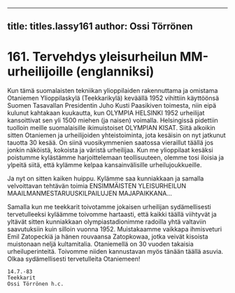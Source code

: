 
---

title: titles.lassy161
author: Ossi Törrönen
---


    
# 161. Tervehdys yleisurheilun MM-urheilijoille (englanniksi) 
Kun tämä suomalaisten tekniikan ylioppilaiden rakennuttama ja omistama Otaniemen Ylioppilaskylä (Teekkarikylä) 
keväällä 1952 vihittiin käyttöönsä Suomen Tasavallan Presidentin Juho Kusti Paasikiven toimesta, niin eipä kulunut 
kahtakaan kuukautta, kun OLYMPIA HELSINKI 1952 urheilijat kansoittivat sen yli 1500 miehen (ja naisen) voimalla. 
Helsingissä pidettiin tuolloin meille suomalaisille ikimuistoiset OLYMPIAN KISAT. Siitä alkoikin sitten Otaniemen ja 
urheilijoiden yhteistoiminta, jota kesäisin on nyt jatkunut tauotta 30 kesää. On siinä vuosikymmenien saatossa vieraillut 
täällä jos jonkin näköistä, kokoista ja väristä urheilijaa. Kun me ylioppilaat kesäksi poistumme kylästämme 
harjoittelemaan teollisuuteen, olemme tosi iloisia ja ylpeitä siitä, että kylämme kelpaa kansainvälisille 
urheilujoukkueille. 


Ja nyt on sitten kaiken huippu. Kylämme saa kunniakkaan ja samalla velvoittavan tehtävän toimia ENSIMMÄISTEN 
YLEISURHEILUN MAAILMANMESTARUUSKILPAILUJEN MAJAPAIKKANA... 


Samalla kun me teekkarit toivotamme jokaisen urheilijan sydämellisesti tervetulleeksi kyläämme toivomme hartaasti, 
että kaikki täällä viihtyvät ja yltävät sitten kunniakkaan olympiastadionimme radoilla yhtä valtaviin saavutuksiin kuin 
silloin vuonna 1952. Muistakaamme vaikkapa ihmisveturi Emil Zatopeckiä ja hänen rouvaansa Zatopkowaa, jotka 
veivät kisoista muistonaan neljä kultamitalia. Otaniemellä on 30 vuoden takaisia urheiluperinteitä. Toivomme niiden 
kannustavan myös tänään täällä asuvia. Olkaa sydämellisesti tervetulleita Otaniemeen! 


    14.7.-83
    Teekkarit 
    Ossi Törrönen h.c. 

